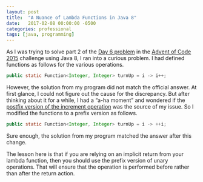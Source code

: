 ```yaml
---
layout: post
title:  "A Nuance of Lambda Functions in Java 8"
date:   2017-02-08 00:00:00 -0500
categories: professional
tags: [java, programming]
---
```

As I was trying to solve part 2 of the [Day 6 problem](https://github.com/sujithpl/advent-of-code-2015-java) in the [Advent of Code 2015](https://adventofcode.com/2015) challenge using Java 8, I ran into a curious problem. I had defined functions as follows for the various operations.

```java
public static Function<Integer, Integer> turnUp = i -> i++;
```

However, the solution from my program did not match the official answer. At first glance, I could not figure out the cause for the discrepancy. But after thinking about it for a while, I had a “a-ha moment” and wondered if the [postfix version of the increment operation](https://docs.oracle.com/javase/tutorial/java/nutsandbolts/op1.html) was the source of my issue. So I modified the functions to a prefix version as follows.

```java
public static Function<Integer, Integer> turnUp = i -> ++i;
```

Sure enough, the solution from my program matched the answer after this change.

The lesson here is that if you are relying on an implicit return from your lambda function, then you should use the prefix version of unary operations. That will ensure that the operation is performed before rather than after the return action.